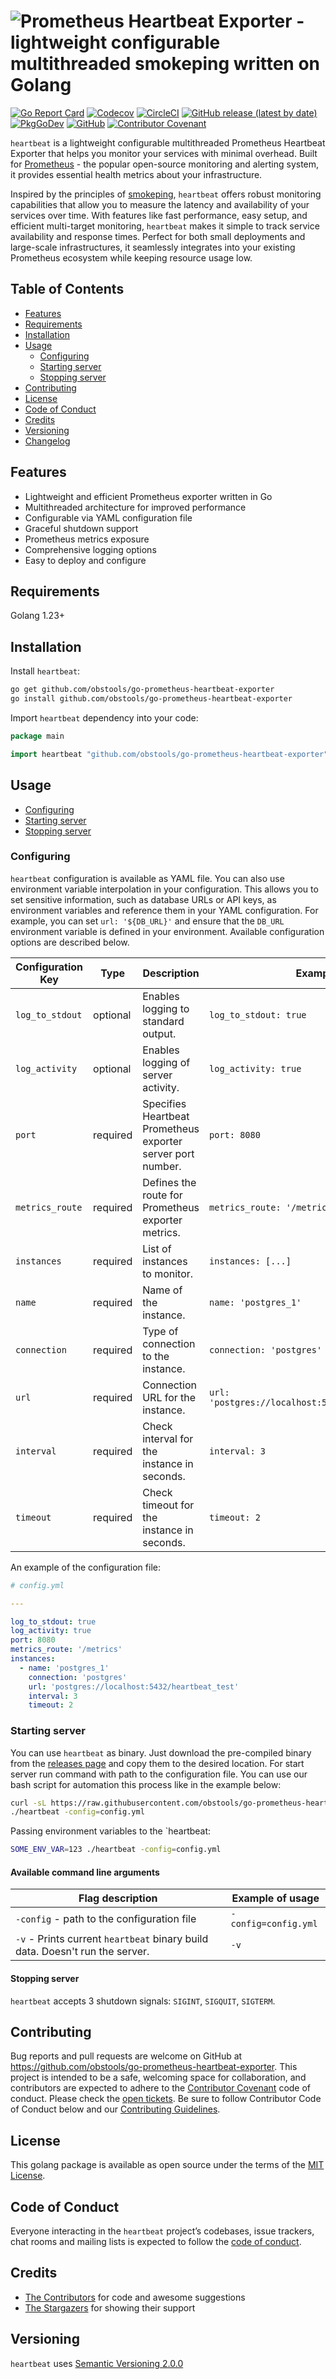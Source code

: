 # ![Prometheus Heartbeat Exporter - lightweight configurable multithreaded smokeping written on Golang](https://repository-images.githubusercontent.com/42/42)

[![Go Report Card](https://goreportcard.com/badge/github.com/obstools/go-prometheus-heartbeat-exporter)](https://goreportcard.com/report/github.com/obstools/go-prometheus-heartbeat-exporter)
[![Codecov](https://codecov.io/gh/obstools/go-prometheus-heartbeat-exporter/branch/master/graph/badge.svg)](https://codecov.io/gh/obstools/go-prometheus-heartbeat-exporter)
[![CircleCI](https://circleci.com/gh/obstools/go-prometheus-heartbeat-exporter/tree/master.svg?style=svg)](https://circleci.com/gh/obstools/go-prometheus-heartbeat-exporter/tree/master)
[![GitHub release (latest by date)](https://img.shields.io/github/v/release/obstools/go-prometheus-heartbeat-exporter)](https://github.com/obstools/go-prometheus-heartbeat-exporter/releases)
[![PkgGoDev](https://pkg.go.dev/badge/github.com/obstools/go-prometheus-heartbeat-exporter)](https://pkg.go.dev/github.com/obstools/go-prometheus-heartbeat-exporter)
[![GitHub](https://img.shields.io/github/license/obstools/go-prometheus-heartbeat-exporter)](LICENSE.txt)
[![Contributor Covenant](https://img.shields.io/badge/Contributor%20Covenant-v1.4%20adopted-ff69b4.svg)](CODE_OF_CONDUCT.md)

`heartbeat` is a lightweight configurable multithreaded Prometheus Heartbeat Exporter that helps you monitor your services with minimal overhead. Built for [Prometheus](https://prometheus.io) - the popular open-source monitoring and alerting system, it provides essential health metrics about your infrastructure.

Inspired by the principles of [smokeping](https://oss.oetiker.ch/smokeping/), `heartbeat` offers robust monitoring capabilities that allow you to measure the latency and availability of your services over time. With features like fast performance, easy setup, and efficient multi-target monitoring, `heartbeat` makes it simple to track service availability and response times.
Perfect for both small deployments and large-scale infrastructures, it seamlessly integrates into your existing Prometheus ecosystem while keeping resource usage low.

## Table of Contents

- [Features](#features)
- [Requirements](#requirements)
- [Installation](#installation)
- [Usage](#usage)
  - [Configuring](#configuring)
  - [Starting server](#starting-server)
  - [Stopping server](#stopping-server)
- [Contributing](#contributing)
- [License](#license)
- [Code of Conduct](#code-of-conduct)
- [Credits](#credits)
- [Versioning](#versioning)
- [Changelog](CHANGELOG.md)

## Features

- Lightweight and efficient Prometheus exporter written in Go
- Multithreaded architecture for improved performance
- Configurable via YAML configuration file
- Graceful shutdown support
- Prometheus metrics exposure
- Comprehensive logging options
- Easy to deploy and configure

## Requirements

Golang 1.23+

## Installation

Install `heartbeat`:

```bash
go get github.com/obstools/go-prometheus-heartbeat-exporter
go install github.com/obstools/go-prometheus-heartbeat-exporter
```

Import `heartbeat` dependency into your code:

```go
package main

import heartbeat "github.com/obstools/go-prometheus-heartbeat-exporter"
```

## Usage

- [Configuring](#configuring)
- [Starting server](#starting-server)
- [Stopping server](#stopping-server)

### Configuring

`heartbeat` configuration is available as YAML file. You can also use environment variable interpolation in your configuration. This allows you to set sensitive information, such as database URLs or API keys, as environment variables and reference them in your YAML configuration. For example, you can set `url: '${DB_URL}'` and ensure that the `DB_URL` environment variable is defined in your environment. Available configuration options are described below.

| Configuration Key | Type     | Description | Example |
| --- | --- | --- | --- |
| `log_to_stdout` | optional | Enables logging to standard output. | `log_to_stdout: true` |
| `log_activity` | optional | Enables logging of server activity. | `log_activity: true` |
| `port` | required | Specifies Heartbeat Prometheus exporter server port number. | `port: 8080` |
| `metrics_route` | required | Defines the route for Prometheus exporter metrics. | `metrics_route: '/metrics'` |
| `instances` | required | List of instances to monitor. | `instances: [...]` |
| `name` | required | Name of the instance. | `name: 'postgres_1'` |
| `connection` | required | Type of connection to the instance. | `connection: 'postgres'` |
| `url` | required | Connection URL for the instance. | `url: 'postgres://localhost:5432/heartbeat_test'` |
| `interval` | required | Check interval for the instance in seconds. | `interval: 3` |
| `timeout` | required | Check timeout for the instance in seconds. | `timeout: 2` |

An example of the configuration file:

```yaml
# config.yml

---

log_to_stdout: true
log_activity: true
port: 8080
metrics_route: '/metrics'
instances:
  - name: 'postgres_1'
    connection: 'postgres'
    url: 'postgres://localhost:5432/heartbeat_test'
    interval: 3
    timeout: 2 
```

### Starting server

You can use `heartbeat` as binary. Just download the pre-compiled binary from the [releases page](https://github.com/obstools/go-prometheus-heartbeat-exporter/releases) and copy them to the desired location. For start server run command with path to the configuration file. You can use our bash script for automation this process like in the example below:

```bash
curl -sL https://raw.githubusercontent.com/obstools/go-prometheus-heartbeat-exporter/master/script/download.sh | bash
./heartbeat -config=config.yml
```

Passing environment variables to the `heartbeat:

```bash
SOME_ENV_VAR=123 ./heartbeat -config=config.yml
```

#### Available command line arguments

| Flag description | Example of usage |
| --- | --- |
| `-config` - path to the configuration file | `-config=config.yml` |
| `-v` - Prints current `heartbeat` binary build data. Doesn't run the server. | `-v` |

#### Stopping server

`heartbeat` accepts 3 shutdown signals: `SIGINT`, `SIGQUIT`, `SIGTERM`.

## Contributing

Bug reports and pull requests are welcome on GitHub at <https://github.com/obstools/go-prometheus-heartbeat-exporter>. This project is intended to be a safe, welcoming space for collaboration, and contributors are expected to adhere to the [Contributor Covenant](http://contributor-covenant.org) code of conduct. Please check the [open tickets](https://github.com/obstools/go-prometheus-heartbeat-exporter/issues). Be sure to follow Contributor Code of Conduct below and our [Contributing Guidelines](CONTRIBUTING.md).

## License

This golang package is available as open source under the terms of the [MIT License](https://opensource.org/licenses/MIT).

## Code of Conduct

Everyone interacting in the `heartbeat` project’s codebases, issue trackers, chat rooms and mailing lists is expected to follow the [code of conduct](CODE_OF_CONDUCT.md).

## Credits

- [The Contributors](https://github.com/obstools/go-prometheus-heartbeat-exporter/graphs/contributors) for code and awesome suggestions
- [The Stargazers](https://github.com/obstools/go-prometheus-heartbeat-exporter/stargazers) for showing their support

## Versioning

`heartbeat` uses [Semantic Versioning 2.0.0](https://semver.org)
